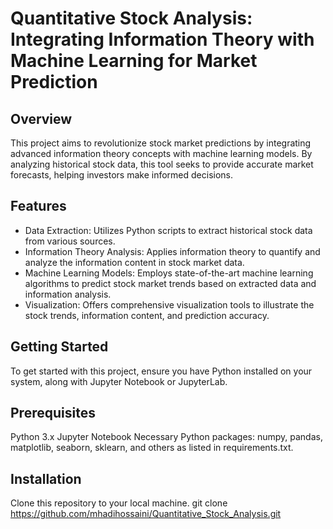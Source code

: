 # Quantitative Stock Analysis: Integrating Information Theory with Machine Learning for Market Prediction

## Overview
This project aims to revolutionize stock market predictions by integrating advanced information theory concepts with machine learning models. 
By analyzing historical stock data, this tool seeks to provide accurate market forecasts, helping investors make informed decisions.

## Features
- Data Extraction: Utilizes Python scripts to extract historical stock data from various sources.
- Information Theory Analysis: Applies information theory to quantify and analyze the information content in stock market data.
- Machine Learning Models: Employs state-of-the-art machine learning algorithms to predict stock market trends based on extracted data and information analysis.
- Visualization: Offers comprehensive visualization tools to illustrate the stock trends, information content, and prediction accuracy.

## Getting Started
To get started with this project, ensure you have Python installed on your system, along with Jupyter Notebook or JupyterLab.

## Prerequisites
Python 3.x
Jupyter Notebook
Necessary Python packages: numpy, pandas, matplotlib, seaborn, sklearn, and others as listed in requirements.txt.

## Installation
Clone this repository to your local machine.
git clone https://github.com/mhadihossaini/Quantitative_Stock_Analysis.git
